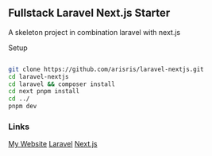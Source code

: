 ## Fullstack Laravel Next.js Starter

A skeleton project in combination laravel with next.js

Setup

```bash

git clone https://github.com/arisris/laravel-nextjs.git
cd laravel-nextjs
cd laravel && composer install
cd next pnpm install
cd ../
pnpm dev


```


### Links

[My Website](https://arisris.com/)
[Laravel](https://laravel.com/)
[Next.js](https://nextjs.org/)